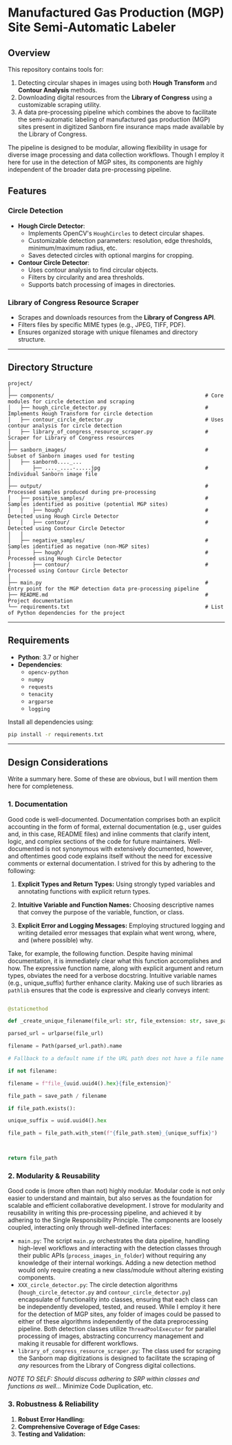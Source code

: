 # Manufactured Gas Production (MGP) Site Semi-Automatic Labeler

## Overview
This repository contains tools for:
1. Detecting circular shapes in images using both **Hough Transform** and **Contour Analysis** methods.
2. Downloading digital resources from the **Library of Congress** using a customizable scraping utility.
3. A data pre-processing pipeline which combines the above to facilitate the semi-automatic labeling of manufactured gas production (MGP) sites present in digitized Sanborn fire insurance maps made available by the Library of Congress.

The pipeline is designed to be modular, allowing flexibility in usage for diverse image processing and data collection workflows. Though I employ it here for use in the detection of MGP sites, its components are highly independent of the broader data pre-processing pipeline.

## Features

### **Circle Detection**
- **Hough Circle Detector**:
  - Implements OpenCV's `HoughCircles` to detect circular shapes.
  - Customizable detection parameters: resolution, edge thresholds, minimum/maximum radius, etc.
  - Saves detected circles with optional margins for cropping.
- **Contour Circle Detector**:
  - Uses contour analysis to find circular objects.
  - Filters by circularity and area thresholds.
  - Supports batch processing of images in directories.

### **Library of Congress Resource Scraper**
- Scrapes and downloads resources from the **Library of Congress API**.
- Filters files by specific MIME types (e.g., JPEG, TIFF, PDF).
- Ensures organized storage with unique filenames and directory structure.

---

## Directory Structure

```
project/
│
├── components/                       							# Core modules for circle detection and scraping
│   ├── hough_circle_detector.py      							# Implements Hough Transform for circle detection
│   ├── contour_circle_detector.py    							# Uses contour analysis for circle detection
│   ├── library_of_congress_resource_scraper.py                 # Scraper for Library of Congress resources
│
├── sanborn_images/                   							# Subset of Sanborn images used for testing
│   ├── sanborn0...._...              
│       ├── ...._....-.....jpg        							# Individual Sanborn image file
│
├── output/                           							# Processed samples produced during pre-processing
│   ├── positive_samples/             							# Samples identified as positive (potential MGP sites)
│   │   ├── hough/                    							# Detected using Hough Circle Detector
│   │   ├── contour/                  							# Detected using Contour Circle Detector
│   │
│   ├── negative_samples/             							# Samples identified as negative (non-MGP sites)
│       ├── hough/                    							# Processed using Hough Circle Detector
│       ├── contour/                  							# Processed using Contour Circle Detector
│
├── main.py                           							# Entry point for the MGP detection data pre-processing pipeline
├── README.md                         							# Project documentation
└── requirements.txt                 							# List of Python dependencies for the project
```

___

## Requirements
- **Python**: 3.7 or higher
- **Dependencies**:
  - `opencv-python`
  - `numpy`
  - `requests`
  - `tenacity`
  - `argparse`
  - `logging`

Install all dependencies using:
```bash
pip install -r requirements.txt
```

___


## Design Considerations

Write a summary here. Some of these are obvious, but I will mention them here for completeness. 

###  1. **Documentation**

 

Good code is well-documented. Documentation comprises both an explicit accounting in the form of formal, external documentation (e.g., user guides and, in this case, README files) and inline comments that clarify intent, logic, and complex sections of the code for future maintainers. Well-documented is not synonymous with extensively documented, however, and oftentimes good code explains itself without the need for excessive comments or external documentation. I strived for this by adhering to the following:

  

1. **Explicit Types and Return Types:** Using strongly typed variables and annotating functions with explicit return types.

2. **Intuitive Variable and Function Names:** Choosing descriptive names that convey the purpose of the variable, function, or class.

3. **Explicit Error and Logging Messages:** Employing structured logging and writing detailed error messages that explain what went wrong, where, and (where possible) why.

  Take, for example, the following function. Despite having minimal documentation, it is immediately clear what this function accomplishes and how. The expressive function name, along with explicit argument and return types, obviates the need for a verbose docstring. Intuitive variable names (e.g., unique_suffix) further enhance clarity. Making use of such libraries as `pathlib` ensures that the code is expressive and clearly conveys intent:

  

```python

@staticmethod

def _create_unique_filename(file_url: str, file_extension: str, save_path: Path) -> Path:

parsed_url = urlparse(file_url)

filename = Path(parsed_url.path).name

# Fallback to a default name if the URL path does not have a file name

if not filename:

filename = f"file_{uuid.uuid4().hex}{file_extension}"

file_path = save_path / filename

if file_path.exists():

unique_suffix = uuid.uuid4().hex

file_path = file_path.with_stem(f"{file_path.stem}_{unique_suffix}")

  

return file_path

```

### 2. Modularity & Reusability

Good code is (more often than not) highly modular. Modular code is not only easier to understand and maintain, but also serves as the foundation for scalable and efficient collaborative development. I strove for modularity and reusability in writing this pre-processing pipeline, and achieved it by adhering to the Single Responsibility Principle. The components are loosely coupled, interacting only through well-defined interfaces:

- `main.py`: The script `main.py` orchestrates the data pipeline,  handling high-level workflows and interacting with the detection classes through their public APIs (`process_images_in_folder`) without requiring any knowledge of their internal workings. Adding a new detection method would only require creating a new class/module without altering existing components.
- `XXX_circle_detector.py`: The circle detection algorithms (`hough_circle_detector.py` and `contour_circle_detector.py`) encapsulate of functionality into classes, ensuring that each class can be independently developed, tested, and reused. While I employ it here for the detection of MGP sites, any folder of images could be passed to either of these algorithms independently of the data preprocessing pipeline. Both detection classes utilize  `ThreadPoolExecutor`  for parallel processing of images, abstracting concurrency management and making it reusable for different workflows.
-  `library_of_congress_resource_scraper.py`: The class used for scraping the Sanborn map digitizations is designed to facilitate the scraping of *any* resources from the Library of Congress digital collections.

*NOTE TO SELF: Should discuss adhering to SRP within classes and functions as well...* Minimize Code Duplication, etc.

### 3. Robustness & Reliability
1. **Robust Error Handling:**
2. **Comprehensive Coverage of Edge Cases:**
3. **Testing and Validation:**
